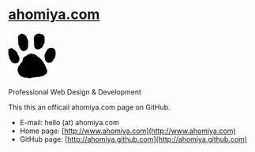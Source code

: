 # [ahomiya.com](http://ahomiya.github.io)

[![ahomiya.com](https://raw.githubusercontent.com/ahomiya/ahomiya.github.io/master/docs/img/ahomiya.png)](http://ahomiya.github.io)

Professional Web Design &amp; Development

This this an officail ahomiya.com page on GitHub.

* E-mail: hello (at) ahomiya.com
* Home page: [http://www.ahomiya.com](http://www.ahomiya.com)
* GitHub page: [http://ahomiya.github.com](http://ahomiya.github.com)
